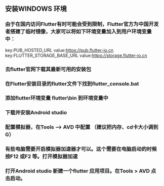 ## 安装WINDOWS 环境
### 由于在国内访问Flutter有时可能会受到限制，Flutter官方为中国开发者搭建了临时镜像，大家可以将如下环境变量加入到用户环境变量中：
  key:PUB_HOSTED_URL  value:https://pub.flutter-io.cn  
  key:FLUTTER_STORAGE_BASE_URL  value:https://storage.flutter-io.cn  
  
### 去flutter官网下载其最新可用的安装包 
### 在Flutter安装目录的flutter文件下找到flutter_console.bat
### 添加flutter环境变量 flutter\bin  到环境变量中
### 下载并安装Android studio
### 配置模拟器，在Tools --> AVD 中配置 （建议把内存、cd卡大小调到G）

### 有些电脑需要开启模拟器加速器才可以。这个需要在电脑启动的时候按F12 或F2 等。打开模拟器加速
### 打开Android studio 新建一个flutter 应用项目。在Tools >  AVD 点击启动。
